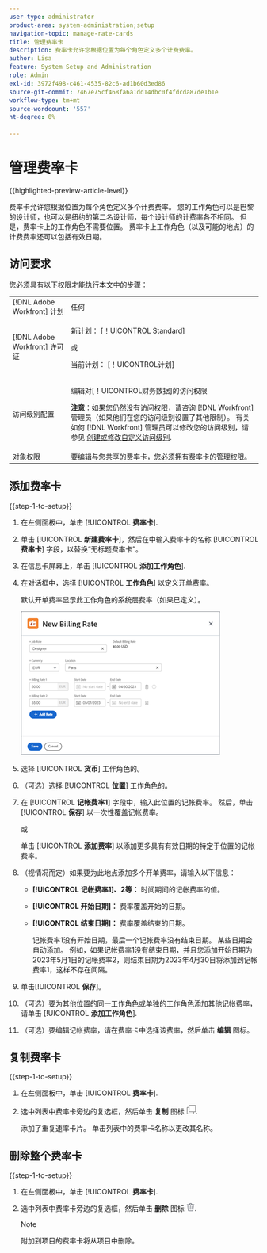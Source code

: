 ```yaml
---
user-type: administrator
product-area: system-administration;setup
navigation-topic: manage-rate-cards
title: 管理费率卡
description: 费率卡允许您根据位置为每个角色定义多个计费费率。
author: Lisa
feature: System Setup and Administration
role: Admin
exl-id: 3972f498-c461-4535-82c6-ad1b60d3ed86
source-git-commit: 7467e75cf468fa6a1dd14dbc0f4fdcda87de1b1e
workflow-type: tm+mt
source-wordcount: '557'
ht-degree: 0%

---
```


# 管理费率卡

{{highlighted-preview-article-level}}

费率卡允许您根据位置为每个角色定义多个计费费率。 您的工作角色可以是巴黎的设计师，也可以是纽约的第二名设计师，每个设计师的计费率各不相同。 但是，费率卡上的工作角色不需要位置。 费率卡上工作角色（以及可能的地点）的计费费率还可以包括有效日期。

## 访问要求

您必须具有以下权限才能执行本文中的步骤：

<table style="table-layout:auto"> 
 <col> 
 <col> 
 <tbody> 
  <tr> 
   <td role="rowheader">[!DNL Adobe Workfront] 计划</td> 
   <td>任何</td> 
  </tr> 
  <tr> 
   <td role="rowheader">[!DNL Adobe Workfront] 许可证</td> 
   <td><p>新计划： [！UICONTROL Standard] </p>
       <p>或</p> 
       <p>当前计划： [！UICONTROL计划] </p>
   </td>    
  </tr> 
  <tr> 
   <td role="rowheader">访问级别配置</td> 
   <td> <p>编辑对[！UICONTROL财务数据]的访问权限</p> <p><b>注意</b>：如果您仍然没有访问权限，请咨询 [!DNL Workfront] 管理员（如果他们在您的访问级别设置了其他限制）。 有关如何 [!DNL Workfront] 管理员可以修改您的访问级别，请参见 <a href="../../../administration-and-setup/add-users/configure-and-grant-access/create-modify-access-levels.md" class="MCXref xref">创建或修改自定义访问级别</a>.</p> </td> 
  </tr> 
  <tr> 
   <td role="rowheader">对象权限</td> 
   <td>要编辑与您共享的费率卡，您必须拥有费率卡的管理权限。</td> 
  </tr> 
 </tbody> 
</table>

## 添加费率卡

{{step-1-to-setup}}

1. 在左侧面板中，单击 [!UICONTROL **费率卡**].
1. 单击 [!UICONTROL **新建费率卡**]，然后在中输入费率卡的名称 [!UICONTROL **费率卡**] 字段，以替换“无标题费率卡”。
1. 在信息卡屏幕上，单击 [!UICONTROL **添加工作角色**].
1. 在对话框中，选择 [!UICONTROL **工作角色**] 以定义开单费率。

   默认开单费率显示此工作角色的系统层费率（如果已定义）。

   ![新建记帐费率对话框](assets/location-rate-for-rate-card.png)

1. 选择 [!UICONTROL **货币**] 工作角色的。
1. （可选）选择 [!UICONTROL **位置**] 工作角色的。
1. 在 [!UICONTROL **记帐费率1**] 字段中，输入此位置的记帐费率。 然后，单击 [!UICONTROL **保存**] 以一次性覆盖记帐费率。

   或

   单击 [!UICONTROL **添加费率**] 以添加更多具有有效日期的特定于位置的记帐费率。

1. （视情况而定）如果要为此地点添加多个开单费率，请输入以下信息：

   * **[!UICONTROL 记帐费率1]、2等：** 时间期间的记帐费率的值。
   * **[!UICONTROL 开始日期]：** 费率覆盖开始的日期。
   * **[!UICONTROL 结束日期]：** 费率覆盖结束的日期。

     记帐费率1没有开始日期，最后一个记帐费率没有结束日期。 某些日期会自动添加。 例如，如果记帐费率1没有结束日期，并且您添加开始日期为2023年5月1日的记帐费率2，则结束日期为2023年4月30日将添加到记帐费率1，这样不存在间隔。

1. 单击&#x200B;[!UICONTROL **保存**]。
1. （可选）要为其他位置的同一工作角色或单独的工作角色添加其他记帐费率，请单击 [!UICONTROL **添加工作角色**].
1. （可选）要编辑记帐费率，请在费率卡中选择该费率，然后单击 **编辑** 图标。

## 复制费率卡

{{step-1-to-setup}}

1. 在左侧面板中，单击 [!UICONTROL **费率卡**].
1. 选中列表中费率卡旁边的复选框，然后单击 **复制** 图标 ![“复制”图标](assets/copy-icon.png).

   添加了重复速率卡片。 单击列表中的费率卡名称以更改其名称。

## 删除整个费率卡

{{step-1-to-setup}}

1. 在左侧面板中，单击 [!UICONTROL **费率卡**].
1. 选中列表中费率卡旁边的复选框，然后单击 **删除** 图标 ![“删除”图标](assets/delete.png).

   >[!NOTE]
   >
   >附加到项目的费率卡将从项目中删除。

